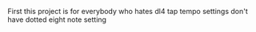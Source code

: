 First this project is for everybody who hates dl4 tap tempo settings don't have dotted eight note setting
